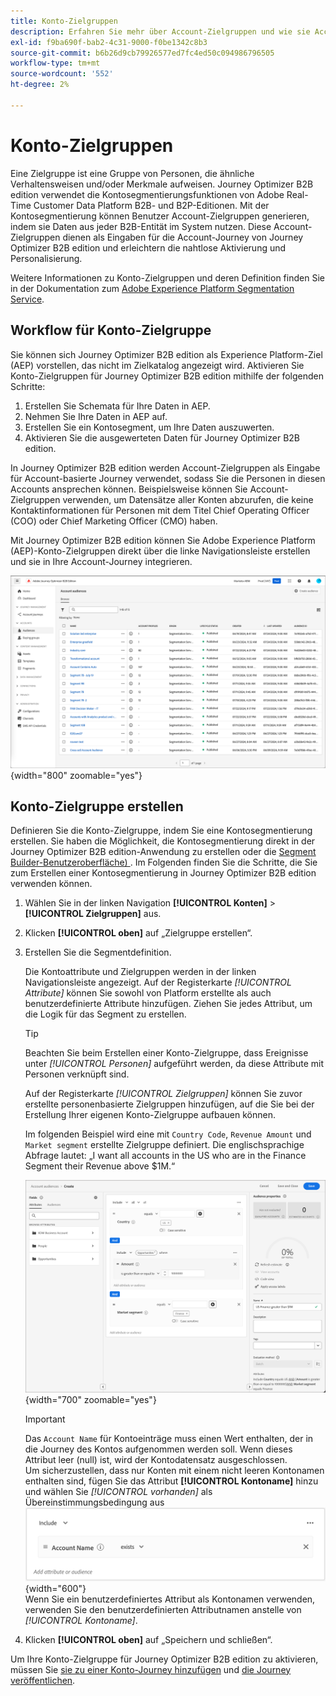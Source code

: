 ```yaml
---
title: Konto-Zielgruppen
description: Erfahren Sie mehr über Account-Zielgruppen und wie sie Account-basierte Journey aktivieren.
exl-id: f9ba690f-bab2-4c31-9000-f0be1342c8b3
source-git-commit: b6b26d9cb79926577ed7fc4ed50c094986796505
workflow-type: tm+mt
source-wordcount: '552'
ht-degree: 2%

---
```


# Konto-Zielgruppen

Eine Zielgruppe ist eine Gruppe von Personen, die ähnliche Verhaltensweisen und/oder Merkmale aufweisen. Journey Optimizer B2B edition verwendet die Kontosegmentierungsfunktionen von Adobe Real-Time Customer Data Platform B2B- und B2P-Editionen. Mit der Kontosegmentierung können Benutzer Account-Zielgruppen generieren, indem sie Daten aus jeder B2B-Entität im System nutzen. Diese Account-Zielgruppen dienen als Eingaben für die Account-Journey von Journey Optimizer B2B edition und erleichtern die nahtlose Aktivierung und Personalisierung.

Weitere Informationen zu Konto-Zielgruppen und deren Definition finden Sie in der Dokumentation zum [Adobe Experience Platform Segmentation Service](https://experienceleague.adobe.com/en/docs/experience-platform/segmentation/types/account-audiences).

## Workflow für Konto-Zielgruppe

Sie können sich Journey Optimizer B2B edition als Experience Platform-Ziel (AEP) vorstellen, das nicht im Zielkatalog angezeigt wird. Aktivieren Sie Konto-Zielgruppen für Journey Optimizer B2B edition mithilfe der folgenden Schritte:

1. Erstellen Sie Schemata für Ihre Daten in AEP.
1. Nehmen Sie Ihre Daten in AEP auf.
1. Erstellen Sie ein Kontosegment, um Ihre Daten auszuwerten.
1. Aktivieren Sie die ausgewerteten Daten für Journey Optimizer B2B edition.

In Journey Optimizer B2B edition werden Account-Zielgruppen als Eingabe für Account-basierte Journey verwendet, sodass Sie die Personen in diesen Accounts ansprechen können. Beispielsweise können Sie Account-Zielgruppen verwenden, um Datensätze aller Konten abzurufen, die keine Kontaktinformationen für Personen mit dem Titel Chief Operating Officer (COO) oder Chief Marketing Officer (CMO) haben.

Mit Journey Optimizer B2B edition können Sie Adobe Experience Platform (AEP)-Konto-Zielgruppen direkt über die linke Navigationsleiste erstellen und sie in Ihre Account-Journey integrieren.

![Zugriff auf Konto-Zielgruppen](./assets/account-audiences-browse.png){width="800" zoomable="yes"}

## Konto-Zielgruppe erstellen

Definieren Sie die Konto-Zielgruppe, indem Sie eine Kontosegmentierung erstellen. Sie haben die Möglichkeit, die Kontosegmentierung direkt in der Journey Optimizer B2B edition-Anwendung zu erstellen oder die [Segment Builder-Benutzeroberfläche) ](https://experienceleague.adobe.com/en/docs/experience-platform/segmentation/ui/segment-builder). Im Folgenden finden Sie die Schritte, die Sie zum Erstellen einer Kontosegmentierung in Journey Optimizer B2B edition verwenden können.

1. Wählen Sie in der linken Navigation **[!UICONTROL Konten]** > **[!UICONTROL Zielgruppen]** aus.

1. Klicken **[!UICONTROL oben]** auf „Zielgruppe erstellen“.

1. Erstellen Sie die Segmentdefinition.

   Die Kontoattribute und Zielgruppen werden in der linken Navigationsleiste angezeigt. Auf der Registerkarte _[!UICONTROL Attribute]_ können Sie sowohl von Platform erstellte als auch benutzerdefinierte Attribute hinzufügen. Ziehen Sie jedes Attribut, um die Logik für das Segment zu erstellen.

   >[!TIP]
   >
   >Beachten Sie beim Erstellen einer Konto-Zielgruppe, dass Ereignisse unter _[!UICONTROL Personen]_ aufgeführt werden, da diese Attribute mit Personen verknüpft sind.<br/>
   >
   >Auf der Registerkarte _[!UICONTROL Zielgruppen]_ können Sie zuvor erstellte personenbasierte Zielgruppen hinzufügen, auf die Sie bei der Erstellung Ihrer eigenen Konto-Zielgruppe aufbauen können.

   Im folgenden Beispiel wird eine mit `Country Code`, `Revenue Amount` und `Market segment` erstellte Zielgruppe definiert. Die englischsprachige Abfrage lautet: „I want all accounts in the US who are in the Finance Segment their Revenue above $1M.“

   ![Beispiel für Account Audience Segment Builder](./assets/audience-segment-builder-US-finance-1M.png){width="700" zoomable="yes"}
   <br/>

   >[!IMPORTANT]
   >
   >Das `Account Name` für Kontoeinträge muss einen Wert enthalten, der in die Journey des Kontos aufgenommen werden soll. Wenn dieses Attribut leer (null) ist, wird der Kontodatensatz ausgeschlossen.<br/>
   >Um sicherzustellen, dass nur Konten mit einem nicht leeren Kontonamen enthalten sind, fügen Sie das Attribut **[!UICONTROL Kontoname]** hinzu und wählen Sie _[!UICONTROL vorhanden]_ als Übereinstimmungsbedingung aus<br/>
   >![Das Attribut „Kontoname“ ist vorhanden](./assets/audience-segment-builder-account-name-exists.png){width="600"}
   ><br/>Wenn Sie ein benutzerdefiniertes Attribut als Kontonamen verwenden, verwenden Sie den benutzerdefinierten Attributnamen anstelle von _[!UICONTROL Kontoname]_.

1. Klicken **[!UICONTROL oben]** auf „Speichern und schließen“.

Um Ihre Konto-Zielgruppe für Journey Optimizer B2B edition zu aktivieren, müssen Sie [sie zu einer Konto-Journey hinzufügen](../journeys/journey-overview.md#add-the-account-audience-for-your-journey) und [die Journey veröffentlichen](../journeys/journey-overview.md).
